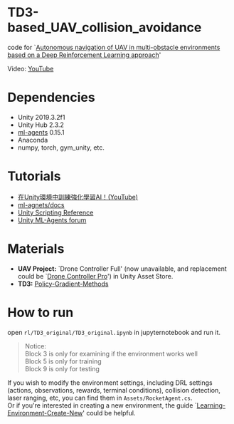 # TD3-based_UAV_collision_avoidance
code for `[Autonomous navigation of UAV in multi-obstacle environments based on a Deep Reinforcement Learning approach](https://scholar.google.com.hk/scholar?hl=en&as_sdt=0,29&q=Autonomous+navigation+of+UAV+in+multi-obstacle+environments+based+on+a+Deep+Reinforcement+Learning+approach&btnG=)'

Video: [YouTube](https://youtu.be/1zL-srwnoZE?si=JErQlxk8PZ6JdZqP)

# Dependencies
* Unity 2019.3.2f1
* Unity Hub 2.3.2
* [ml-agents](https://unity.com/products/machine-learning-agents) 0.15.1
* Anaconda
* numpy, torch, gym_unity, etc.

# Tutorials
* [在Unity環境中訓練強化學習AI！(YouTube)](https://www.youtube.com/playlist?list=PLDV2CyUo4q-I3zmaqisW5xAANFHgKnJfD)
* [ml-agnets/docs](https://github.com/Unity-Technologies/ml-agents/tree/latest_release/docs)
* [Unity Scripting Reference](https://docs.unity3d.com/2018.4/Documentation/ScriptReference/index.html)
* [Unity ML-Agents forum](https://forum.unity.com/forums/ml-agents.453/)

# Materials
* **UAV Project:** \`Drone Controller Full' \(now unavailable, and replacement could be \`[Drone Controller Pro](https://assetstore.unity.com/packages/tools/physics/drone-controller-pro-111163#content)'\) in Unity Asset Store.
* **TD3:** [Policy-Gradient-Methods](https://github.com/cyoon1729/Policy-Gradient-Methods)

# How to run
open `rl/TD3_original/TD3_original.ipynb` in jupyternotebook and run it.  
> Notice:  
> Block 3 is only for examining if the environment works well  
> Block 5 is only for training  
> Block 9 is only for testing

If you wish to modify the environment settings, including DRL settings (actions, observations, rewards, terminal conditions), collision detection, laser ranging, etc, you can find them in `Assets/RocketAgent.cs`.  
Or if you're interested in creating a new environment, the guide `[Learning-Environment-Create-New](https://github.com/Unity-Technologies/ml-agents/blob/latest_release/docs/Learning-Environment-Create-New.md)' could be helpful.
